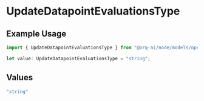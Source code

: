 # UpdateDatapointEvaluationsType

## Example Usage

```typescript
import { UpdateDatapointEvaluationsType } from "@orq-ai/node/models/operations";

let value: UpdateDatapointEvaluationsType = "string";
```

## Values

```typescript
"string"
```